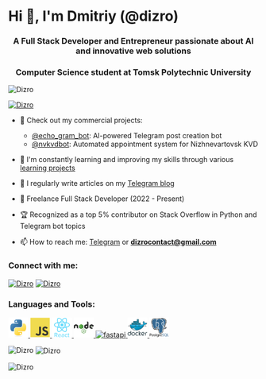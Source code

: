 # Hi 👋, I'm Dmitriy (@dizro)

<h3 align="center">A Full Stack Developer and Entrepreneur passionate about AI and innovative web solutions</h3>
<h3 align="center">Computer Science student at Tomsk Polytechnic University</h3>

<p align="left"> <img src="https://komarev.com/ghpvc/?username=Dizro&label=Profile%20views&color=0e75b6&style=flat" alt="Dizro" /> </p>

<p align="left"> <a href="https://github.com/ryo-ma/github-profile-trophy"><img src="https://github-profile-trophy.vercel.app/?username=Dizro" alt="Dizro" /></a> </p>

- 🚀 Check out my commercial projects:
  - [@echo_gram_bot](https://t.me/echo_gram_bot): AI-powered Telegram post creation bot
  - [@nvkvdbot](https://t.me/nvkvdbot): Automated appointment system for Nizhnevartovsk KVD

- 🌱 I'm constantly learning and improving my skills through various [learning projects](https://github.com/Dizro)

- 📝 I regularly write articles on my [Telegram blog](https://t.me/dizroblog)

- 💼 Freelance Full Stack Developer (2022 - Present)

- 🏆 Recognized as a top 5% contributor on Stack Overflow in Python and Telegram bot topics

- 📫 How to reach me: [Telegram](https://t.me/thedizro) or **dizrocontact@gmail.com**

<h3 align="left">Connect with me:</h3>
<p align="left">
<a href="https://t.me/thedizro" target="blank"><img align="center" src="https://upload.wikimedia.org/wikipedia/commons/8/82/Telegram_logo.svg" alt="Dizro" height="30" width="40" /></a>
<a href="https://github.com/Dizro" target="blank"><img align="center" src="https://raw.githubusercontent.com/rahuldkjain/github-profile-readme-generator/master/src/images/icons/Social/github.svg" alt="Dizro" height="30" width="40" /></a>
</p>

<h3 align="left">Languages and Tools:</h3>
<p align="left">
<a href="https://www.python.org" target="_blank"> <img src="https://raw.githubusercontent.com/devicons/devicon/master/icons/python/python-original.svg" alt="python" width="40" height="40"/> </a>
<a href="https://developer.mozilla.org/en-US/docs/Web/JavaScript" target="_blank"> <img src="https://raw.githubusercontent.com/devicons/devicon/master/icons/javascript/javascript-original.svg" alt="javascript" width="40" height="40"/> </a>
<a href="https://reactjs.org/" target="_blank"> <img src="https://raw.githubusercontent.com/devicons/devicon/master/icons/react/react-original-wordmark.svg" alt="react" width="40" height="40"/> </a>
<a href="https://nodejs.org" target="_blank"> <img src="https://raw.githubusercontent.com/devicons/devicon/master/icons/nodejs/nodejs-original-wordmark.svg" alt="nodejs" width="40" height="40"/> </a>
<a href="https://fastapi.tiangolo.com/" target="_blank"> <img src="https://fastapi.tiangolo.com/img/logo-margin/logo-teal.png" alt="fastapi" width="40" height="40"/> </a>
<a href="https://www.docker.com/" target="_blank"> <img src="https://raw.githubusercontent.com/devicons/devicon/master/icons/docker/docker-original-wordmark.svg" alt="docker" width="40" height="40"/> </a>
<a href="https://www.postgresql.org" target="_blank"> <img src="https://raw.githubusercontent.com/devicons/devicon/master/icons/postgresql/postgresql-original-wordmark.svg" alt="postgresql" width="40" height="40"/> </a>
</p>

<p><img align="left" src="https://github-readme-stats.vercel.app/api/top-langs?username=Dizro&show_icons=true&locale=en&layout=compact" alt="Dizro" /></p>

<p>&nbsp;<img align="center" src="https://github-readme-stats.vercel.app/api?username=Dizro&show_icons=true&locale=en" alt="Dizro" /></p>

<p><img align="center" src="https://github-readme-streak-stats.herokuapp.com/?user=Dizro&" alt="Dizro" /></p>
